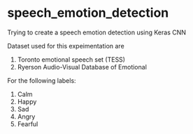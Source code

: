 # speech_emotion_detection

Trying to create a speech emotion detection using Keras CNN 

Dataset used for this expeimentation are 
1)  Toronto emotional speech set (TESS)
2) Ryerson Audio-Visual Database of Emotional

For the following labels:
1) Calm 
2) Happy
3) Sad
4) Angry
5) Fearful
